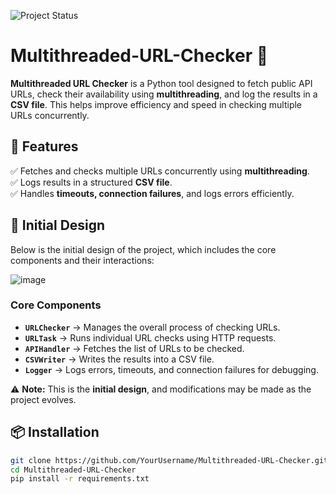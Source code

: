 ![Project Status](https://img.shields.io/badge/status-in_progress-yellow)

# Multithreaded-URL-Checker 🚀  

**Multithreaded URL Checker** is a Python tool designed to fetch public API URLs, check their availability using **multithreading**, and log the results in a **CSV file**. This helps improve efficiency and speed in checking multiple URLs concurrently.  

## 📌 Features  
✅ Fetches and checks multiple URLs concurrently using **multithreading**.  
✅ Logs results in a structured **CSV file**.  
✅ Handles **timeouts, connection failures**, and logs errors efficiently.  

## 📜 Initial Design  
Below is the initial design of the project, which includes the core components and their interactions:  

![image](https://github.com/user-attachments/assets/c42a8763-6618-4d73-ae63-037cc0ee4f47)


### **Core Components**  
- **`URLChecker`** → Manages the overall process of checking URLs.  
- **`URLTask`** → Runs individual URL checks using HTTP requests.  
- **`APIHandler`** → Fetches the list of URLs to be checked.  
- **`CSVWriter`** → Writes the results into a CSV file.  
- **`Logger`** → Logs errors, timeouts, and connection failures for debugging.  

⚠️ **Note:** This is the **initial design**, and modifications may be made as the project evolves.  

## 📦 Installation  
```sh
git clone https://github.com/YourUsername/Multithreaded-URL-Checker.git
cd Multithreaded-URL-Checker
pip install -r requirements.txt
